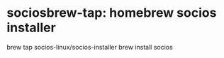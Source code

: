 # sociosbrew-tap: homebrew socios installer

brew tap socios-linux/socios-installer
brew install socios
